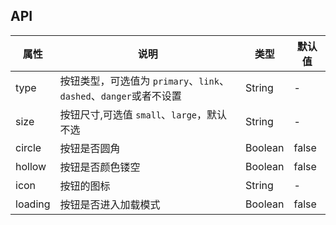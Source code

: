 ## API 

| 属性    | 说明                                                               | 类型    | 默认值 |
|---------|--------------------------------------------------------------------|---------|--------|
| type    | 按钮类型，可选值为 `primary`、`link`、`dashed`、`danger`或者不设置 | String  | -      |
| size    | 按钮尺寸,可选值 `small`、`large`，默认不选                         | String  | -      |
| circle  | 按钮是否圆角                                                       | Boolean | false  |
| hollow  | 按钮是否颜色镂空                                                   | Boolean | false  |
| icon    | 按钮的图标                                                         | String  | -      |
| loading | 按钮是否进入加载模式                                               | Boolean | false  |